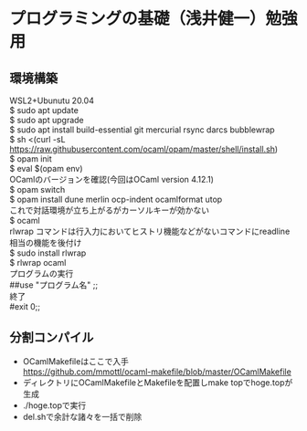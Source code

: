 # プログラミングの基礎（浅井健一）勉強用
## 環境構築
WSL2+Ubunutu 20.04  
$ sudo apt update  
$ sudo apt upgrade  
$ sudo apt install build-essential git mercurial rsync darcs bubblewrap  
$ sh <(curl -sL https://raw.githubusercontent.com/ocaml/opam/master/shell/install.sh)  
$ opam init  
$ eval $(opam env)  
OCamlのバージョンを確認(今回はOCaml version 4.12.1)  
$ opam switch  
$ opam install dune merlin ocp-indent ocamlformat utop  
これで対話環境が立ち上がるがカーソルキーが効かない   
$ ocaml  
rlwrap コマンドは行入力においてヒストリ機能などがないコマンドにreadline 相当の機能を後付け   
$ sudo install rlwrap  
$ rlwrap ocaml  
プログラムの実行  
##use "プログラム名" ;;  
終了  
#exit 0;;

## 分割コンパイル
- OCamlMakefileはここで入手  
https://github.com/mmottl/ocaml-makefile/blob/master/OCamlMakefile
- ディレクトリにOCamlMakefileとMakefileを配置しmake topでhoge.topが生成
- ./hoge.topで実行
- del.shで余計な諸々を一括で削除
